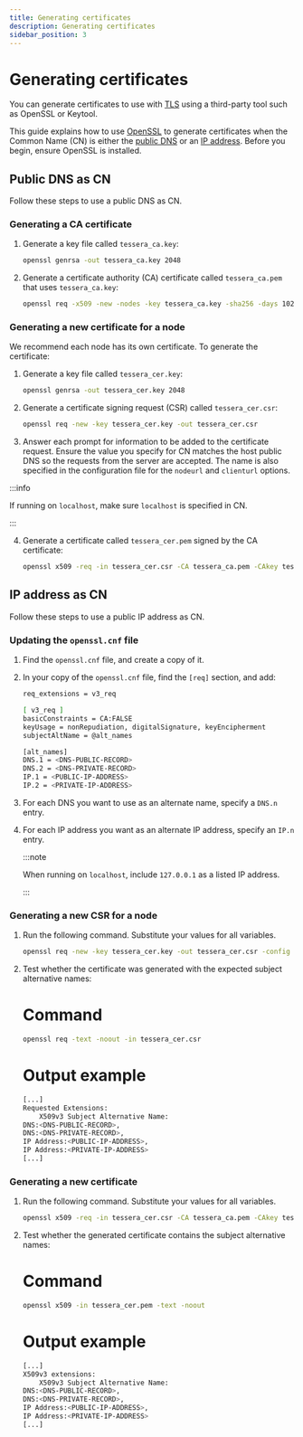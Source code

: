 ```yaml
---
title: Generating certificates
description: Generating certificates
sidebar_position: 3
---
```


# Generating certificates

You can generate certificates to use with [TLS](Configure/TLS.md) using a third-party tool such as OpenSSL or Keytool.

This guide explains how to use [OpenSSL](https://www.openssl.org/source/) to generate certificates when the Common Name (CN) is either the [public DNS](#public-dns-as-cn) or an [IP address](#ip-address-as-cn). Before you begin, ensure OpenSSL is installed.

## Public DNS as CN

Follow these steps to use a public DNS as CN.

### Generating a CA certificate

1. Generate a key file called `tessera_ca.key`:

   ```bash
   openssl genrsa -out tessera_ca.key 2048
   ```

2. Generate a certificate authority (CA) certificate called `tessera_ca.pem` that uses `tessera_ca.key`:

   ```bash
   openssl req -x509 -new -nodes -key tessera_ca.key -sha256 -days 1024 -out tessera_ca.pem
   ```

### Generating a new certificate for a node

We recommend each node has its own certificate. To generate the certificate:

1. Generate a key file called `tessera_cer.key`:

   ```bash
   openssl genrsa -out tessera_cer.key 2048
   ```

2. Generate a certificate signing request (CSR) called `tessera_cer.csr`:

   ```bash
   openssl req -new -key tessera_cer.key -out tessera_cer.csr
   ```

3. Answer each prompt for information to be added to the certificate request. Ensure the value you specify for CN matches the host public DNS so the requests from the server are accepted. The name is also specified in the configuration file for the `nodeurl` and `clienturl` options.

:::info

If running on `localhost`, make sure `localhost` is specified in CN.

:::

4. Generate a certificate called `tessera_cer.pem` signed by the CA certificate:

   ```bash
   openssl x509 -req -in tessera_cer.csr -CA tessera_ca.pem -CAkey tessera_ca.key -CAcreateserial -out tessera_cer.pem -days 500 -sha256
   ```

## IP address as CN

Follow these steps to use a public IP address as CN.

### Updating the `openssl.cnf` file

1. Find the `openssl.cnf` file, and create a copy of it.

2. In your copy of the `openssl.cnf` file, find the `[req]` section, and add:

   ```bash
   req_extensions = v3_req

   [ v3_req ]
   basicConstraints = CA:FALSE
   keyUsage = nonRepudiation, digitalSignature, keyEncipherment
   subjectAltName = @alt_names

   [alt_names]
   DNS.1 = <DNS-PUBLIC-RECORD>
   DNS.2 = <DNS-PRIVATE-RECORD>
   IP.1 = <PUBLIC-IP-ADDRESS>
   IP.2 = <PRIVATE-IP-ADDRESS>
   ```

3. For each DNS you want to use as an alternate name, specify a `DNS.n` entry.

4. For each IP address you want as an alternate IP address, specify an `IP.n` entry.

   :::note

   When running on `localhost`, include `127.0.0.1` as a listed IP address.

   :::

### Generating a new CSR for a node

1. Run the following command. Substitute your values for all variables.

   ```bash
   openssl req -new -key tessera_cer.key -out tessera_cer.csr -config <PATH-TO>/openssl.cnf
   ```

2. Test whether the certificate was generated with the expected subject alternative names:

   <!--tabs-->

   # Command

   ```bash
   openssl req -text -noout -in tessera_cer.csr
   ```

   # Output example

   ```bash
   [...]
   Requested Extensions:
       X509v3 Subject Alternative Name:
   DNS:<DNS-PUBLIC-RECORD>,
   DNS:<DNS-PRIVATE-RECORD>,
   IP Address:<PUBLIC-IP-ADDRESS>,
   IP Address:<PRIVATE-IP-ADDRESS>
   [...]
   ```

   <!--/tabs-->

### Generating a new certificate

1. Run the following command. Substitute your values for all variables.

   ```bash
   openssl x509 -req -in tessera_cer.csr -CA tessera_ca.pem -CAkey tessera_ca.key -CAcreateserial -out tessera_cer.pem -days 500 -sha256 -extfile <PATH-TO>/openssl.cnf -extensions v3_req
   ```

2. Test whether the generated certificate contains the subject alternative names:

   <!--tabs-->

   # Command

   ```bash
   openssl x509 -in tessera_cer.pem -text -noout
   ```

   # Output example

   ```bash
   [...]
   X509v3 extensions:
       X509v3 Subject Alternative Name:
   DNS:<DNS-PUBLIC-RECORD>,
   DNS:<DNS-PRIVATE-RECORD>,
   IP Address:<PUBLIC-IP-ADDRESS>,
   IP Address:<PRIVATE-IP-ADDRESS>
   [...]
   ```

   <!--\tabs-->
